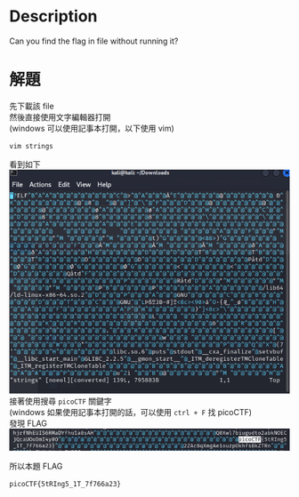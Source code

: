 # Description
Can you find the flag in file without running it?


# 解題
先下載該 file  
然後直接使用文字編輯器打開  
(windows 可以使用記事本打開，以下使用 vim)  
```bash
vim strings
```
看到如下  
![flag](../assets/strings_it__1.png)
接著使用搜尋 `picoCTF` 關鍵字  
(windows 如果使用記事本打開的話，可以使用 `ctrl + F` 找 picoCTF)  
發現 FLAG  
![flag](../assets/strings_it__2.png)

<!-- flag -->
所以本題 FLAG 
```text
picoCTF{5tRIng5_1T_7f766a23}
```
